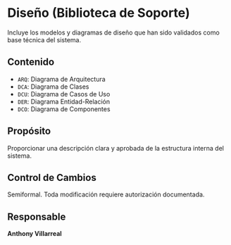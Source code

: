 # Diseño (Biblioteca de Soporte)

Incluye los modelos y diagramas de diseño que han sido validados como base técnica del sistema.

## Contenido
- `ARQ`: Diagrama de Arquitectura
- `DCA`: Diagrama de Clases
- `DCU`: Diagrama de Casos de Uso
- `DER`: Diagrama Entidad-Relación
- `DCO`: Diagrama de Componentes

## Propósito
Proporcionar una descripción clara y aprobada de la estructura interna del sistema.

## Control de Cambios
Semiformal. Toda modificación requiere autorización documentada.

## Responsable
**Anthony Villarreal**